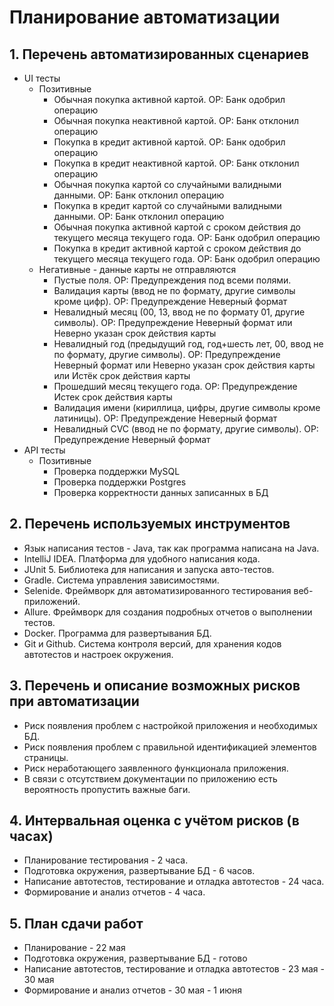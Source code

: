 # Планирование автоматизации

## 1. Перечень автоматизированных сценариев
    
* UI тесты
  * Позитивные
    * Обычная покупка активной картой. ОР: Банк одобрил операцию
    * Обычная покупка неактивной картой. ОР: Банк отклонил операцию
    * Покупка в кредит активной картой. ОР: Банк одобрил операцию
    * Покупка в кредит неактивной картой. ОР: Банк отклонил операцию
    * Обычная покупка картой со случайными валидными данными. ОР: Банк отклонил операцию
    * Покупка в кредит картой со случайными валидными данными. ОР: Банк отклонил операцию
    * Обычная покупка активной картой с сроком действия до текущего месяца текущего года. ОР: Банк одобрил операцию
    * Покупка в кредит активной картой с сроком действия до текущего месяца текущего года. ОР: Банк одобрил операцию
  * Негативные - данные карты не отправляются
    * Пустые поля. ОР: Предупреждения под всеми полями.
    * Валидация карты (ввод не по формату, другие символы кроме цифр). ОР: Предупреждение Неверный формат
    * Невалидный месяц (00, 13, ввод не по формату 01, другие символы). ОР: Предупреждение Неверный формат или Неверно указан срок действия карты
    * Невалидный год (предыдущий год, год+шесть лет, 00, ввод не по формату, другие символы). ОР: Предупреждение Неверный формат или Неверно указан срок действия карты или Истёк срок действия карты
    * Прошедший месяц текущего года. ОР: Предупреждение Истек срок действия карты
    * Валидация имени (кириллица, цифры, другие символы кроме латиницы). ОР: Предупреждение Неверный формат
    * Невалидный CVC (ввод не по формату, другие символы). ОР: Предупреждение Неверный формат
* API тесты
  * Позитивные
    * Проверка поддержки MySQL 
    * Проверка поддержки Postgres 
    * Проверка корректности данных записанных в БД

## 2. Перечень используемых инструментов
* Язык написания тестов - Java, так как программа написана на Java.
* IntelliJ IDEA. Платформа для удобного написания кода.
* JUnit 5. Библиотека для написания и запуска авто-тестов.
* Gradle. Система управления зависимостями.
* Selenide. Фреймворк для автоматизированного тестирования веб-приложений.
* Allure. Фреймворк для создания подробных отчетов о выполнении тестов.
* Docker. Программа для развертывания БД.
* Git и Github. Система контроля версий, для хранения кодов автотестов и настроек окружения.

## 3. Перечень и описание возможных рисков при автоматизации
* Риск появления проблем с настройкой приложения и необходимых БД.
* Риск появления проблем с правильной идентификацией элементов страницы.
* Риск неработающего заявленного функционала приложения.
* В связи с отсутствием документации по приложению есть вероятность пропустить важные баги.

## 4. Интервальная оценка с учётом рисков (в часах)
* Планирование тестирования - 2 часа.
* Подготовка окружения, развертывание БД - 6 часов.
* Написание автотестов, тестирование и отладка автотестов - 24 часа.
* Формирование и анализ отчетов - 4 часа.

## 5. План сдачи работ
* Планирование - 22 мая
* Подготовка окружения, развертывание БД - готово
* Написание автотестов, тестирование и отладка автотестов - 23 мая - 30 мая
* Формирование и анализ отчетов - 30 мая - 1 июня